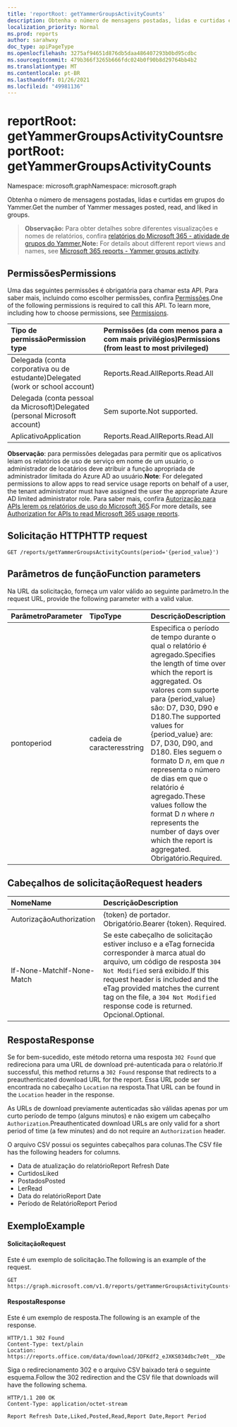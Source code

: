 ```yaml
---
title: 'reportRoot: getYammerGroupsActivityCounts'
description: Obtenha o número de mensagens postadas, lidas e curtidas em grupos do Yammer.
localization_priority: Normal
ms.prod: reports
author: sarahwxy
doc_type: apiPageType
ms.openlocfilehash: 3275af94651d876db5daa486407293b0bd95cdbc
ms.sourcegitcommit: 479b366f3265b666fdc024b0f90b8d29764bb4b2
ms.translationtype: MT
ms.contentlocale: pt-BR
ms.lasthandoff: 01/26/2021
ms.locfileid: "49981136"
---
```

# <a name="reportroot-getyammergroupsactivitycounts"></a><span data-ttu-id="21e26-103">reportRoot: getYammerGroupsActivityCounts</span><span class="sxs-lookup"><span data-stu-id="21e26-103">reportRoot: getYammerGroupsActivityCounts</span></span>

<span data-ttu-id="21e26-104">Namespace: microsoft.graph</span><span class="sxs-lookup"><span data-stu-id="21e26-104">Namespace: microsoft.graph</span></span>

<span data-ttu-id="21e26-105">Obtenha o número de mensagens postadas, lidas e curtidas em grupos do Yammer.</span><span class="sxs-lookup"><span data-stu-id="21e26-105">Get the number of Yammer messages posted, read, and liked in groups.</span></span>

> <span data-ttu-id="21e26-106">**Observação:** Para obter detalhes sobre diferentes visualizações e nomes de relatórios, confira [relatórios do Microsoft 365 - atividade de grupos do Yammer.](https://support.office.com/client/Yammer-groups-activity-report-94dd92ec-ea73-43c6-b51f-2a11fd78aa31)</span><span class="sxs-lookup"><span data-stu-id="21e26-106">**Note:** For details about different report views and names, see [Microsoft 365 reports - Yammer groups activity](https://support.office.com/client/Yammer-groups-activity-report-94dd92ec-ea73-43c6-b51f-2a11fd78aa31).</span></span>

## <a name="permissions"></a><span data-ttu-id="21e26-107">Permissões</span><span class="sxs-lookup"><span data-stu-id="21e26-107">Permissions</span></span>

<span data-ttu-id="21e26-p101">Uma das seguintes permissões é obrigatória para chamar esta API. Para saber mais, incluindo como escolher permissões, confira [Permissões](/graph/permissions-reference).</span><span class="sxs-lookup"><span data-stu-id="21e26-p101">One of the following permissions is required to call this API. To learn more, including how to choose permissions, see [Permissions](/graph/permissions-reference).</span></span>

| <span data-ttu-id="21e26-110">Tipo de permissão</span><span class="sxs-lookup"><span data-stu-id="21e26-110">Permission type</span></span>                        | <span data-ttu-id="21e26-111">Permissões (da com menos para a com mais privilégios)</span><span class="sxs-lookup"><span data-stu-id="21e26-111">Permissions (from least to most privileged)</span></span> |
| :------------------------------------- | :--------------------------------------- |
| <span data-ttu-id="21e26-112">Delegada (conta corporativa ou de estudante)</span><span class="sxs-lookup"><span data-stu-id="21e26-112">Delegated (work or school account)</span></span>     | <span data-ttu-id="21e26-113">Reports.Read.All</span><span class="sxs-lookup"><span data-stu-id="21e26-113">Reports.Read.All</span></span>                         |
| <span data-ttu-id="21e26-114">Delegada (conta pessoal da Microsoft)</span><span class="sxs-lookup"><span data-stu-id="21e26-114">Delegated (personal Microsoft account)</span></span> | <span data-ttu-id="21e26-115">Sem suporte.</span><span class="sxs-lookup"><span data-stu-id="21e26-115">Not supported.</span></span>                           |
| <span data-ttu-id="21e26-116">Aplicativo</span><span class="sxs-lookup"><span data-stu-id="21e26-116">Application</span></span>                            | <span data-ttu-id="21e26-117">Reports.Read.All</span><span class="sxs-lookup"><span data-stu-id="21e26-117">Reports.Read.All</span></span>                         |

<span data-ttu-id="21e26-118">**Observação**: para permissões delegadas para permitir que os aplicativos leiam os relatórios de uso de serviço em nome de um usuário, o administrador de locatários deve atribuir a função apropriada de administrador limitada do Azure AD ao usuário.</span><span class="sxs-lookup"><span data-stu-id="21e26-118">**Note**: For delegated permissions to allow apps to read service usage reports on behalf of a user, the tenant administrator must have assigned the user the appropriate Azure AD limited administrator role.</span></span> <span data-ttu-id="21e26-119">Para saber mais, confira [Autorização para APIs lerem os relatórios de uso do Microsoft 365](/graph/reportroot-authorization).</span><span class="sxs-lookup"><span data-stu-id="21e26-119">For more details, see [Authorization for APIs to read Microsoft 365 usage reports](/graph/reportroot-authorization).</span></span>

## <a name="http-request"></a><span data-ttu-id="21e26-120">Solicitação HTTP</span><span class="sxs-lookup"><span data-stu-id="21e26-120">HTTP request</span></span>


<!-- { "blockType": "ignored" } --> 

```http
GET /reports/getYammerGroupsActivityCounts(period='{period_value}')
```

## <a name="function-parameters"></a><span data-ttu-id="21e26-121">Parâmetros de função</span><span class="sxs-lookup"><span data-stu-id="21e26-121">Function parameters</span></span>

<span data-ttu-id="21e26-122">Na URL da solicitação, forneça um valor válido ao seguinte parâmetro.</span><span class="sxs-lookup"><span data-stu-id="21e26-122">In the request URL, provide the following parameter with a valid value.</span></span>

| <span data-ttu-id="21e26-123">Parâmetro</span><span class="sxs-lookup"><span data-stu-id="21e26-123">Parameter</span></span> | <span data-ttu-id="21e26-124">Tipo</span><span class="sxs-lookup"><span data-stu-id="21e26-124">Type</span></span>   | <span data-ttu-id="21e26-125">Descrição</span><span class="sxs-lookup"><span data-stu-id="21e26-125">Description</span></span>                              |
| :-------- | :----- | :--------------------------------------- |
| <span data-ttu-id="21e26-126">ponto</span><span class="sxs-lookup"><span data-stu-id="21e26-126">period</span></span>    | <span data-ttu-id="21e26-127">cadeia de caracteres</span><span class="sxs-lookup"><span data-stu-id="21e26-127">string</span></span> | <span data-ttu-id="21e26-128">Especifica o período de tempo durante o qual o relatório é agregado.</span><span class="sxs-lookup"><span data-stu-id="21e26-128">Specifies the length of time over which the report is aggregated.</span></span> <span data-ttu-id="21e26-129">Os valores com suporte para {period_value} são: D7, D30, D90 e D180.</span><span class="sxs-lookup"><span data-stu-id="21e26-129">The supported values for {period_value} are: D7, D30, D90, and D180.</span></span> <span data-ttu-id="21e26-130">Eles seguem o formato D *n*, em que *n* representa o número de dias em que o relatório é agregado.</span><span class="sxs-lookup"><span data-stu-id="21e26-130">These values follow the format D *n* where *n* represents the number of days over which the report is aggregated.</span></span> <span data-ttu-id="21e26-131">Obrigatório.</span><span class="sxs-lookup"><span data-stu-id="21e26-131">Required.</span></span> |

## <a name="request-headers"></a><span data-ttu-id="21e26-132">Cabeçalhos de solicitação</span><span class="sxs-lookup"><span data-stu-id="21e26-132">Request headers</span></span>

| <span data-ttu-id="21e26-133">Nome</span><span class="sxs-lookup"><span data-stu-id="21e26-133">Name</span></span>          | <span data-ttu-id="21e26-134">Descrição</span><span class="sxs-lookup"><span data-stu-id="21e26-134">Description</span></span>                              |
| :------------ | :--------------------------------------- |
| <span data-ttu-id="21e26-135">Autorização</span><span class="sxs-lookup"><span data-stu-id="21e26-135">Authorization</span></span> | <span data-ttu-id="21e26-p104">{token} de portador. Obrigatório.</span><span class="sxs-lookup"><span data-stu-id="21e26-p104">Bearer {token}. Required.</span></span>                |
| <span data-ttu-id="21e26-138">If-None-Match</span><span class="sxs-lookup"><span data-stu-id="21e26-138">If-None-Match</span></span> | <span data-ttu-id="21e26-139">Se este cabeçalho de solicitação estiver incluso e a eTag fornecida corresponder à marca atual do arquivo, um código de resposta `304 Not Modified` será exibido.</span><span class="sxs-lookup"><span data-stu-id="21e26-139">If this request header is included and the eTag provided matches the current tag on the file, a `304 Not Modified` response code is returned.</span></span> <span data-ttu-id="21e26-140">Opcional.</span><span class="sxs-lookup"><span data-stu-id="21e26-140">Optional.</span></span> |

## <a name="response"></a><span data-ttu-id="21e26-141">Resposta</span><span class="sxs-lookup"><span data-stu-id="21e26-141">Response</span></span>

<span data-ttu-id="21e26-142">Se for bem-sucedido, este método retorna uma resposta `302 Found` que redireciona para uma URL de download pré-autenticada para o relatório.</span><span class="sxs-lookup"><span data-stu-id="21e26-142">If successful, this method returns a `302 Found` response that redirects to a preauthenticated download URL for the report.</span></span> <span data-ttu-id="21e26-143">Essa URL pode ser encontrada no cabeçalho `Location` na resposta.</span><span class="sxs-lookup"><span data-stu-id="21e26-143">That URL can be found in the `Location` header in the response.</span></span>

<span data-ttu-id="21e26-144">As URLs de download previamente autenticadas são válidas apenas por um curto período de tempo (alguns minutos) e não exigem um cabeçalho `Authorization`.</span><span class="sxs-lookup"><span data-stu-id="21e26-144">Preauthenticated download URLs are only valid for a short period of time (a few minutes) and do not require an `Authorization` header.</span></span>

<span data-ttu-id="21e26-145">O arquivo CSV possui os seguintes cabeçalhos para colunas.</span><span class="sxs-lookup"><span data-stu-id="21e26-145">The CSV file has the following headers for columns.</span></span>

- <span data-ttu-id="21e26-146">Data de atualização do relatório</span><span class="sxs-lookup"><span data-stu-id="21e26-146">Report Refresh Date</span></span>
- <span data-ttu-id="21e26-147">Curtidos</span><span class="sxs-lookup"><span data-stu-id="21e26-147">Liked</span></span>
- <span data-ttu-id="21e26-148">Postados</span><span class="sxs-lookup"><span data-stu-id="21e26-148">Posted</span></span>
- <span data-ttu-id="21e26-149">Ler</span><span class="sxs-lookup"><span data-stu-id="21e26-149">Read</span></span>
- <span data-ttu-id="21e26-150">Data do relatório</span><span class="sxs-lookup"><span data-stu-id="21e26-150">Report Date</span></span>
- <span data-ttu-id="21e26-151">Período de Relatório</span><span class="sxs-lookup"><span data-stu-id="21e26-151">Report Period</span></span>

## <a name="example"></a><span data-ttu-id="21e26-152">Exemplo</span><span class="sxs-lookup"><span data-stu-id="21e26-152">Example</span></span>

#### <a name="request"></a><span data-ttu-id="21e26-153">Solicitação</span><span class="sxs-lookup"><span data-stu-id="21e26-153">Request</span></span>

<span data-ttu-id="21e26-154">Este é um exemplo de solicitação.</span><span class="sxs-lookup"><span data-stu-id="21e26-154">The following is an example of the request.</span></span>


<!--{
  "blockType": "ignored",
  "isComposable": true,
  "name": "reportroot_getyammergroupsactivitycounts"
}-->

```msgraph-interactive
GET https://graph.microsoft.com/v1.0/reports/getYammerGroupsActivityCounts(period='D7')
```


#### <a name="response"></a><span data-ttu-id="21e26-155">Resposta</span><span class="sxs-lookup"><span data-stu-id="21e26-155">Response</span></span>

<span data-ttu-id="21e26-156">Este é um exemplo de resposta.</span><span class="sxs-lookup"><span data-stu-id="21e26-156">The following is an example of the response.</span></span>

<!-- {
  "blockType": "response",
  "truncated": true,
  "@odata.type": "microsoft.graph.report"
} -->

```http
HTTP/1.1 302 Found
Content-Type: text/plain
Location: https://reports.office.com/data/download/JDFKdf2_eJXKS034dbc7e0t__XDe
```

<span data-ttu-id="21e26-157">Siga o redirecionamento 302 e o arquivo CSV baixado terá o seguinte esquema.</span><span class="sxs-lookup"><span data-stu-id="21e26-157">Follow the 302 redirection and the CSV file that downloads will have the following schema.</span></span>

<!-- { "blockType": "ignored" } --> 

```http
HTTP/1.1 200 OK
Content-Type: application/octet-stream

Report Refresh Date,Liked,Posted,Read,Report Date,Report Period
```
<!-- uuid: 8fcb5dbc-d5aa-4681-8e31-b001d5168d79 
2015-10-25 14:57:30 UTC -->
<!-- {
  "type": "#page.annotation",
  "description": "Example",
  "keywords": "",
  "section": "documentation",
  "tocPath": "",
  "suppressions": [
  ]
}-->

